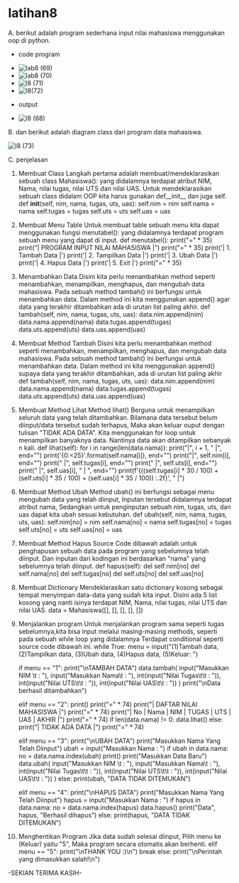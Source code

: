 # latihan8
A. berikut adalah program sederhana input nilai mahasiswa menggunakan oop di python.
- code program
* ![lab8 (69)](https://user-images.githubusercontent.com/115749975/206889818-83fdee9b-e09a-4761-8461-1abe7301ddd8.png)
* ![lab8 (70)](https://user-images.githubusercontent.com/115749975/206889837-34943492-b7e1-478d-8578-d308a52778b0.png)
* ![l8 (71)](https://user-images.githubusercontent.com/115749975/206889854-b2992bce-09df-446b-84c1-9ba107f5f3a2.png)
* ![l8(72)](https://user-images.githubusercontent.com/115749975/206889874-5917df7c-547c-49fe-ac4d-206d4a8e5d9c.png)

- output
* ![l8 (68)](https://user-images.githubusercontent.com/115749975/206902510-1fac284e-3938-405d-aabe-e23d510c249c.png)


B. dan berikut adalah diagram class dari program data mahasiswa.

![l8 (73)](https://user-images.githubusercontent.com/115749975/206891397-eb27d42e-3679-4d69-a842-fbff1210c935.png)

C. penjelasan

1. Membuat Class
Langkah pertama adalah membuat/mendeklarasikan sebuah class Mahasiswa(): yang didalamnya terdapat atribut NIM, Nama, nilai tugas, nilai UTS dan nilai UAS. Untuk mendeklarasikan sebuah class didalam OOP kita harus gunakan def__init__ dan juga self.
    def __init__(self, nim, nama, tugas, uts, uas):
        self.nim = nim
        self.nama = nama
        self.tugas = tugas
        self.uts = uts
        self.uas = uas
2. Membuat Menu Table
Untuk membuat table sebuah menu kita dapat menggunakan fungsi menutabel(): yang didalamnya terdapat program sebuah menu yang dapat di input.
    def menutabel():
        print("=" * 35)
        print("|  PROGRAM INPUT NILAI MAHASISWA  |")
        print("=" * 35)
        print('| 1. Tambah Data                  |')
        print('| 2. Tampilkan Data               |')
        print('| 3. Ubah Data                    |')
        print('| 4. Hapus Data                   |')
        print('| 5. Exit                         |')
        print("=" * 35)
3. Menambahkan Data
Disini kita perlu menambahkan method seperti menambahkan, menampilkan, menghapus, dan mengubah data mahasiswa. Pada sebuah method tambah() ini berfungsi untuk menambahkan data. Dalam method ini kita menggunakan append() agar data yang terakhir ditambahkan ada di urutan list paling akhir.
    def tambah(self, nim, nama, tugas, uts, uas):
        data.nim.append(nim)
        data.nama.append(nama)
        data.tugas.append(tugas)
        data.uts.append(uts)
        data.uas.append(uas)
4. Membuat Method Tambah
Disini kita perlu menambahkan method seperti menambahkan, menampilkan, menghapus, dan mengubah data mahasiswa. Pada sebuah method tambah() ini berfungsi untuk menambahkan data. Dalam method ini kita menggunakan append() supaya data yang terakhir ditambahkan, ada di urutan list paling akhir
    def tambah(self, nim, nama, tugas, uts, uas):
        data.nim.append(nim)
        data.nama.append(nama)
        data.tugas.append(tugas)
        data.uts.append(uts)
        data.uas.append(uas)
5. Membuat Method Lihat
Method lihat() Berguna untuk menampilkan seluruh data yang telah ditambahkan. Bilamana data tersebut belum diinput/data tersebut sudah terhapus, Maka akan keluar ouput dengan tulisan "TIDAK ADA DATA". Kita menggunakan for loop untuk menampilkan banyaknya data. Nantinya data akan ditampilkan sebanyak n kali.
    def lihat(self):
        for i in range(len(data.nama)):
            print("|", i + 1, "  |", end="")
            print('{0:<25}'.format(self.nama[i]), end="")
            print("|", self.nim[i], end="")
            print(" |", self.tugas[i], end="")
            print("    |", self.uts[i], end="")
            print("  |", self.uas[i], " | ", end="")
            print(f'{((self.tugas[i] * 30 / 100) + (self.uts[i] * 35 / 100) + (self.uas[i] * 35 / 100)) :.2f}', " |")
6. Membuat Method Ubah
Method ubah() ini berfungsi sebagai menu mengubah data yang telah diinput, Inputan tersebut didalamnya terdapat atribut nama, Sedangkan untuk penginputan sebuah nim, tugas, uts, dan uas dapat kita ubah sesuai kebutuhan.
    def ubah(self, nim, nama, tugas, uts, uas):
        self.nim[no] = nim
        self.nama[no] = nama
        self.tugas[no] = tugas
        self.uts[no] = uts
        self.uas[no] = uas
7. Membuat Method Hapus
Source Code dibawah adalah untuk penghapusan sebuah data pada program yang sebelumnya telah diinput. Dan inputan dari kodingan ini berdasarkan "nama" yang sebelumnya telah diinput.
    def hapus(self):
        del self.nim[no]
        del self.nama[no]
        del self.tugas[no]
        del self.uts[no]
        del self.uas[no]
8. Membuat Dictionary
Mendeklarasikan satu dictionary kosong sebagai tempat menyimpan data-data yang sudah kita input. Disini ada 5 list kosong yang nanti isinya terdapat NIM, Nama, nilai tugas, nilai UTS dan nilai UAS.
data = Mahasiswa([], [], [], [], [])
9. Menjalankan program
Untuk menjalankan program sama seperti tugas sebelumnya,kita bisa input melalui masing-masing methods, seperti pada sebuah while loop yang didalamnya Terdapat conditional seperti source code dibawah ini.
while True:
    menu = input("(1)Tambah data, (2)Tampilkan data, (3)Ubah data, (4)Hapus data, (5)Keluar: ")

    if menu == "1":
        print("\nTAMBAH DATA")
        data.tambah(
            input("Masukkan NIM \t : "),
            input("Masukkan Nama\t : "),
            int(input("Nilai Tugas\t\t : ")),
            int(input("Nilai UTS\t\t : ")),
            int(input("Nilai UAS\t\t : "))
        )
        print("\nData berhasil ditambahkan")

    elif menu == "2":
        print()
        print("=" * 74)
        print("|                        DAFTAR NILAI MAHASISWA                          |")
        print("=" * 74)
        print("| No  |          Nama           |    NIM    | TUGAS | UTS | UAS |  AKHIR |")
        print("=" * 74)
        if len(data.nama) != 0:
            data.lihat()
        else:
            print("|                             TIDAK ADA DATA                             |")
        print("=" * 74)

    elif menu == "3":
        print("\nUBAH DATA")
        print("Masukkan Nama Yang Telah Diinput")
        ubah = input("Masukkan Nama : ")
        if ubah in data.nama:
            no = data.nama.index(ubah)
            print()
            print("Masukkan Data Baru")
            data.ubah(
                input("Masukkan NIM \t : "),
                input("Masukkan Nama\t : "),
                int(input("Nilai Tugas\t\t : ")),
                int(input("Nilai UTS\t\t : ")),
                int(input("Nilai UAS\t\t : "))
            )
        else:
            print(ubah, "DATA TIDAK DITEMUKAN")

    elif menu == "4":
        print("\nHAPUS DATA")
        print("Masukkan Nama Yang Telah Diinput")
        hapus = input("Masukkan Nama : ")
        if hapus in data.nama:
            no = data.nama.index(hapus)
            data.hapus()
            print("Data", hapus, "Berhasil dihapus")
        else:
            print(hapus, "DATA TIDAK DITEMUKAN")
10. Menghentikan Program
Jika data sudah selesai diinput, Pilih menu ke (Keluar) yaitu "5", Maka program secara otomatis akan berhenti.
    elif menu == "5":
        print("\nTHANK YOU :)\n")
        break
    else:
        print("\nPerintah yang dimasukkan salah!\n")

-SEKIAN TERIMA KASIH-